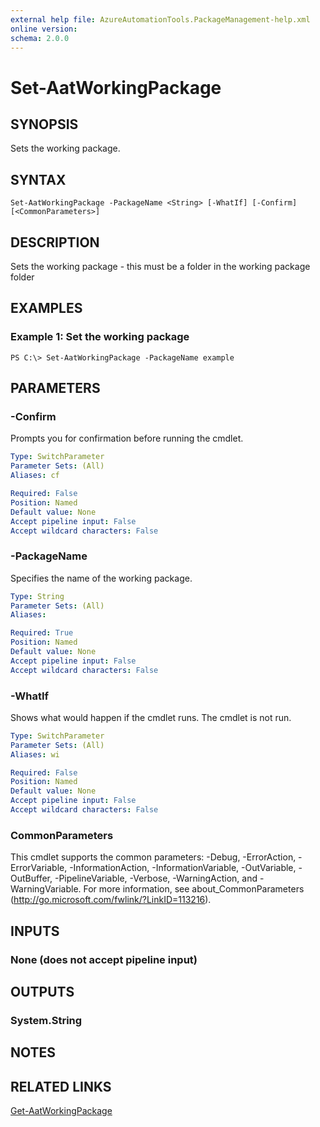 ```yaml
---
external help file: AzureAutomationTools.PackageManagement-help.xml
online version: 
schema: 2.0.0
---
```


# Set-AatWorkingPackage

## SYNOPSIS
Sets the working package.

## SYNTAX

```
Set-AatWorkingPackage -PackageName <String> [-WhatIf] [-Confirm] [<CommonParameters>]
```

## DESCRIPTION
Sets the working package - this must be a folder in the working package folder

## EXAMPLES

### Example 1: Set the working package
```
PS C:\> Set-AatWorkingPackage -PackageName example
```

## PARAMETERS

### -Confirm
Prompts you for confirmation before running the cmdlet.

```yaml
Type: SwitchParameter
Parameter Sets: (All)
Aliases: cf

Required: False
Position: Named
Default value: None
Accept pipeline input: False
Accept wildcard characters: False
```

### -PackageName
Specifies the name of the working package.

```yaml
Type: String
Parameter Sets: (All)
Aliases: 

Required: True
Position: Named
Default value: None
Accept pipeline input: False
Accept wildcard characters: False
```

### -WhatIf
Shows what would happen if the cmdlet runs.
The cmdlet is not run.

```yaml
Type: SwitchParameter
Parameter Sets: (All)
Aliases: wi

Required: False
Position: Named
Default value: None
Accept pipeline input: False
Accept wildcard characters: False
```

### CommonParameters
This cmdlet supports the common parameters: -Debug, -ErrorAction, -ErrorVariable, -InformationAction, -InformationVariable, -OutVariable, -OutBuffer, -PipelineVariable, -Verbose, -WarningAction, and -WarningVariable. For more information, see about_CommonParameters (http://go.microsoft.com/fwlink/?LinkID=113216).

## INPUTS

### None (does not accept pipeline input)

## OUTPUTS

### System.String

## NOTES

## RELATED LINKS

[Get-AatWorkingPackage](.)

